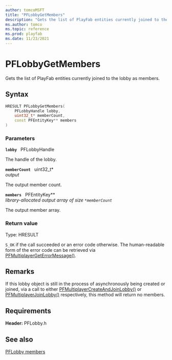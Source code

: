 ```yaml
---
author: tomcoMSFT
title: "PFLobbyGetMembers"
description: "Gets the list of PlayFab entities currently joined to the lobby as members."
ms.author: tomco
ms.topic: reference
ms.prod: playfab
ms.date: 11/23/2021
---
```


# PFLobbyGetMembers  

Gets the list of PlayFab entities currently joined to the lobby as members.  

## Syntax  
  
```cpp
HRESULT PFLobbyGetMembers(  
    PFLobbyHandle lobby,  
    uint32_t* memberCount,  
    const PFEntityKey** members  
)  
```  
  
### Parameters  
  
**`lobby`** &nbsp; PFLobbyHandle  
  
The handle of the lobby.  
  
**`memberCount`** &nbsp; uint32_t*  
*output*  
  
The output member count.  
  
**`members`** &nbsp; PFEntityKey**  
*library-allocated output array of size `*memberCount`*  
  
The output member array.  
  
  
### Return value
Type: HRESULT
  
```S_OK``` if the call succeeded or an error code otherwise. The human-readable form of the error code can be retrieved via [PFMultiplayerGetErrorMessage()](../../pfmultiplayer/functions/pfmultiplayergeterrormessage.md).
  
## Remarks  
  
If this lobby object is still in the process of asynchronously being created or joined, via a call to either [PFMultiplayerCreateAndJoinLobby()](pfmultiplayercreateandjoinlobby.md) or [PFMultiplayerJoinLobby()](pfmultiplayerjoinlobby.md) respectively, this method will return no members.
  
## Requirements  
  
**Header:** PFLobby.h
  
## See also  
[PFLobby members](../pflobby_members.md)  

  
  
